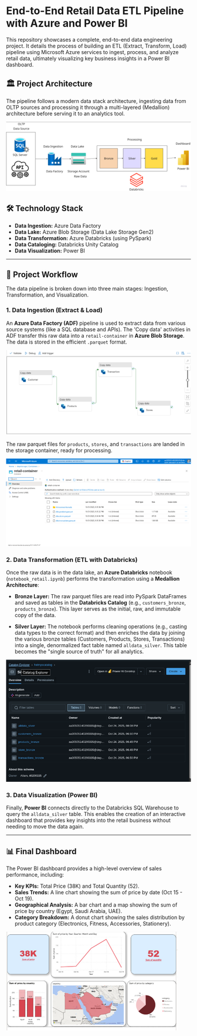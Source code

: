# End-to-End Retail Data ETL Pipeline with Azure and Power BI

This repository showcases a complete, end-to-end data engineering project. It details the process of building an ETL (Extract, Transform, Load) pipeline using Microsoft Azure services to ingest, process, and analyze retail data, ultimately visualizing key business insights in a Power BI dashboard.

## 🏛️ Project Architecture

The pipeline follows a modern data stack architecture, ingesting data from OLTP sources and processing it through a multi-layered (Medallion) architecture before serving it to an analytics tool.

![Project Architecture Diagram](images/pipeling.png)

## 🛠️ Technology Stack

* **Data Ingestion:** Azure Data Factory
* **Data Lake:** Azure Blob Storage (Data Lake Storage Gen2)
* **Data Transformation:** Azure Databricks (using PySpark)
* **Data Cataloging:** Databricks Unity Catalog
* **Data Visualization:** Power BI

---

## 🚀 Project Workflow

The data pipeline is broken down into three main stages: Ingestion, Transformation, and Visualization.

### 1. Data Ingestion (Extract & Load)

An **Azure Data Factory (ADF)** pipeline is used to extract data from various source systems (like a SQL database and APIs). The 'Copy data' activities in ADF transfer this raw data into a `retail-container` in **Azure Blob Storage**. The data is stored in the efficient `.parquet` format.

![ADF Pipeline for Data Ingestion](images/DataFactory_ETL.png)

The raw parquet files for `products`, `stores`, and `transactions` are landed in the storage container, ready for processing.

![Raw Data in Blob Storage](images/Blop_Storage.png)

### 2. Data Transformation (ETL with Databricks)

Once the raw data is in the data lake, an **Azure Databricks** notebook (`notebook_retail.ipynb`) performs the transformation using a **Medallion Architecture**:

* **Bronze Layer:** The raw parquet files are read into PySpark DataFrames and saved as tables in the **Databricks Catalog** (e.g., `customers_bronze`, `products_bronze`). This layer serves as the initial, raw, and immutable copy of the data.

* **Silver Layer:** The notebook performs cleaning operations (e.g., casting data types to the correct format) and then enriches the data by joining the various bronze tables (Customers, Products, Stores, Transactions) into a single, denormalized fact table named `alldata_silver`. This table becomes the "single source of truth" for all analytics.

![Databricks Catalog Structure](images/Databricks_catalog.png)

### 3. Data Visualization (Power BI)

Finally, **Power BI** connects directly to the Databricks SQL Warehouse to query the `alldata_silver` table. This enables the creation of an interactive dashboard that provides key insights into the retail business without needing to move the data again.

---

## 📊 Final Dashboard

The Power BI dashboard provides a high-level overview of sales performance, including:
* **Key KPIs:** Total Price (38K) and Total Quantity (52).
* **Sales Trends:** A line chart showing the sum of price by date (Oct 15 - Oct 19).
* **Geographical Analysis:** A bar chart and a map showing the sum of price by country (Egypt, Saudi Arabia, UAE).
* **Category Breakdown:** A donut chart showing the sales distribution by product category (Electronics, Fitness, Accessories, Stationery).

![Retail Sales Dashboard](images/Dashboard.png)
